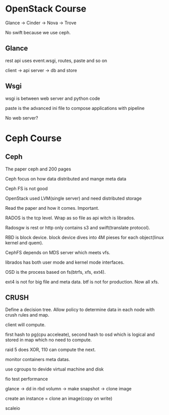 # OpenStack Course

Glance -> Cinder -> Nova -> Trove

No swift because we use ceph.

## Glance

rest api uses event.wsgi, routes, paste and so on

client -> api server -> db and store

## Wsgi

wsgi is between web server and python code

paste is the advanced ini file to compose applications with pipeline

No web server?


# Ceph Course

## Ceph

The paper ceph and 200 pages

Ceph focus on how data distributed and mange meta data

Ceph FS is not good

OpenStack used LVM(single server) and need distributed storage

Read the paper and how it comes. Important.

RADOS is the tcp level. Wrap as so file as api witch is librados.

Radosgw is rest or http only contains s3 and swift(translate protocol).

RBD is block device. block device dives into 4M pieses for each object(linux kernel and quem).

CephFS depends on MDS server which meets vfs.

librados has both user mode and kernel mode interfaces.

OSD is the process based on fs(btrfs, xfs, ext4).

ext4 is not for big file and meta data. btf is not for production. Now all xfs.

## CRUSH

Define a decision tree. Allow policy to determine data in each node with crush rules and map.

client will compute.

first hash to pg(cpu acceleate), second hash to osd which is logical and stored in map which no need to compute.

raid 5 does XOR, 110 can compute the next.

monitor containers meta datas.

use cgroups to devide virtual machine and disk

fio test performance

glance -> dd in rbd volumn -> make snapshot -> clone image

create an instance = clone an image(copy on write)

scaleio
